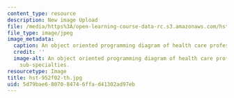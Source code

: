 ```yaml
---
content_type: resource
description: New image Upload
file: /media/https%3A/open-learning-course-data-rc.s3.amazonaws.com/hst-952-computing-for-biomedical-scientists-fall-2002/5d79bae6807084746ffad41302ad97eb_hst-952f02-th.jpg
file_type: image/jpeg
image_metadata:
  caption: An object oriented programming diagram of health care professions and sub-specialties.
  credit: ''
  image-alt: An object oriented programming diagram of health care professions and
    sub-specialties.
resourcetype: Image
title: hst-952f02-th.jpg
uid: 5d79bae6-8070-8474-6ffa-d41302ad97eb
---
```

